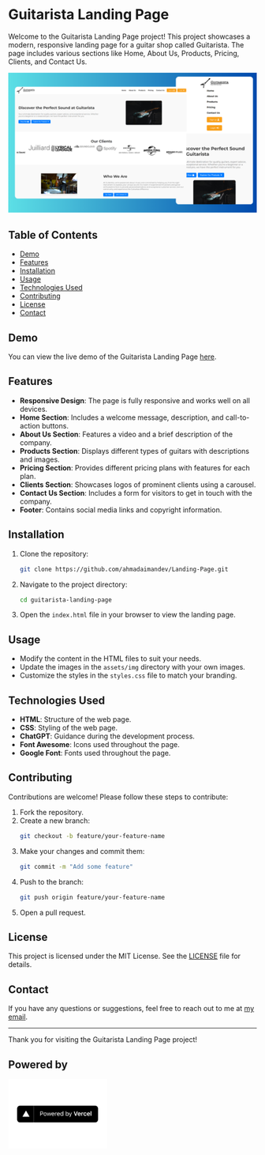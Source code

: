 # Guitarista Landing Page

Welcome to the Guitarista Landing Page project! This project showcases a modern, responsive landing page for a guitar shop called Guitarista. The page includes various sections like Home, About Us, Products, Pricing, Clients, and Contact Us.

![Guitarista Landing Page](./preview.png)

## Table of Contents

- [Demo](#demo)
- [Features](#features)
- [Installation](#installation)
- [Usage](#usage)
- [Technologies Used](#technologies-used)
- [Contributing](#contributing)
- [License](#license)
- [Contact](#contact)

## Demo

You can view the live demo of the Guitarista Landing Page [here](https://guitarista-landing-page.vercel.app/).

## Features

- **Responsive Design**: The page is fully responsive and works well on all devices.
- **Home Section**: Includes a welcome message, description, and call-to-action buttons.
- **About Us Section**: Features a video and a brief description of the company.
- **Products Section**: Displays different types of guitars with descriptions and images.
- **Pricing Section**: Provides different pricing plans with features for each plan.
- **Clients Section**: Showcases logos of prominent clients using a carousel.
- **Contact Us Section**: Includes a form for visitors to get in touch with the company.
- **Footer**: Contains social media links and copyright information.

## Installation

1. Clone the repository:
    ```bash
    git clone https://github.com/ahmadaimandev/Landing-Page.git
    ```

2. Navigate to the project directory:
    ```bash
    cd guitarista-landing-page
    ```

3. Open the `index.html` file in your browser to view the landing page.

## Usage

- Modify the content in the HTML files to suit your needs.
- Update the images in the `assets/img` directory with your own images.
- Customize the styles in the `styles.css` file to match your branding.

## Technologies Used

- **HTML**: Structure of the web page.
- **CSS**: Styling of the web page.
- **ChatGPT**: Guidance during the development process.
- **Font Awesome**: Icons used throughout the page.
- **Google Font**: Fonts used throughout the page.

## Contributing

Contributions are welcome! Please follow these steps to contribute:

1. Fork the repository.
2. Create a new branch:
    ```bash
    git checkout -b feature/your-feature-name
    ```
3. Make your changes and commit them:
    ```bash
    git commit -m "Add some feature"
    ```
4. Push to the branch:
    ```bash
    git push origin feature/your-feature-name
    ```
5. Open a pull request.

## License

This project is licensed under the MIT License. See the [LICENSE](LICENSE) file for details.

## Contact

If you have any questions or suggestions, feel free to reach out to me at [my email](mailto:aimanzulbahari@gmail.com).

---

Thank you for visiting the Guitarista Landing Page project!

## Powered by

<a href="https://vercel.com">
  <img src="./Powered%20by%20Vercel%20Badge.png" alt="Vercel" width="200" height="auto">
</a>

